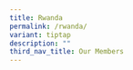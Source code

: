 ```yaml
---
title: Rwanda
permalink: /rwanda/
variant: tiptap
description: ""
third_nav_title: Our Members
---
```

<p></p>